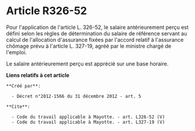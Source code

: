 # Article R326-52

Pour l'application de l'article L. 326-52, le salaire antérieurement perçu est défini selon les règles de détermination du
salaire de référence servant au calcul de l'allocation d'assurance fixées par l'accord relatif à l'assurance chômage prévu à
l'article L. 327-19, agréé par le ministre chargé de l'emploi. 

Le salaire antérieurement perçu est apprécié sur une base horaire.

**Liens relatifs à cet article**

	**Créé par**:

	  - Décret n°2012-1566 du 31 décembre 2012 - art. 5

	**Cite**:

	  - Code du travail applicable à Mayotte. - art. L326-52 (V)
	  - Code du travail applicable à Mayotte. - art. L327-19 (V)
